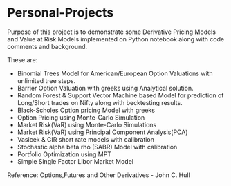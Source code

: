 # Personal-Projects
Purpose of this project is to demonstrate some Derivative Pricing Models and Value at Risk Models implemented on Python notebook along with code comments and background.

These are:
- Binomial Trees Model for American/European Option Valuations with unlimited tree steps.
- Barrier Option Valuation with greeks using Analytical solution.
- Random Forest & Support Vector Machine based Model for prediction of Long/Short trades on Nifty along with becktesting results.
- Black-Scholes Option pricing Model with greeks
- Option Pricing using Monte-Carlo Simulation
- Market Risk(VaR) using Monte-Carlo Simulations
- Market Risk(VaR) using Principal Component Analysis(PCA)
- Vasicek & CIR short rate models with calibration
- Stochastic alpha beta rho (SABR) Model with calibration
- Portfolio Optimization using MPT
- Simple Single Factor Libor Market Model

Reference: Options,Futures and Other Derivatives - John C. Hull
